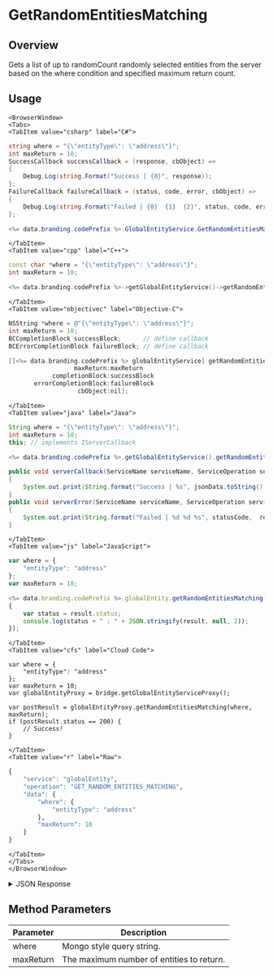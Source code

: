 # GetRandomEntitiesMatching
## Overview
Gets a list of up to randomCount randomly selected entities from the server based on the where condition and specified maximum return count.

<PartialServop service_name="globalEntity" operation_name="GET_RANDOM_ENTITIES_MATCHING" />

## Usage

```mdx-code-block
<BrowserWindow>
<Tabs>
<TabItem value="csharp" label="C#">
```

```csharp
string where = "{\"entityType\": \"address\"}";
int maxReturn = 10;
SuccessCallback successCallback = (response, cbObject) =>
{
    Debug.Log(string.Format("Success | {0}", response));
};
FailureCallback failureCallback = (status, code, error, cbObject) =>
{
    Debug.Log(string.Format("Failed | {0}  {1}  {2}", status, code, error));
};

<%= data.branding.codePrefix %>.GlobalEntityService.GetRandomEntitiesMatching(where, maxReturn, successCallback, failureCallback);
```

```mdx-code-block
</TabItem>
<TabItem value="cpp" label="C++">
```

```cpp
const char *where = "{\"entityType\": \"address\"}";
int maxReturn = 10;

<%= data.branding.codePrefix %>->getGlobalEntityService()->getRandomEntitiesMatching(where, maxReturn, this);
```

```mdx-code-block
</TabItem>
<TabItem value="objectivec" label="Objective-C">
```

```objectivec
NSString *where = @"{\"entityType\": \"address\"}";
int maxReturn = 10;
BCCompletionBlock successBlock;      // define callback
BCErrorCompletionBlock failureBlock; // define callback

[[<%= data.branding.codePrefix %> globalEntityService] getRandomEntitiesMatching:where
                  maxReturn:maxReturn
            completionBlock:successBlock
       errorCompletionBlock:failureBlock
                   cbObject:nil];
```

```mdx-code-block
</TabItem>
<TabItem value="java" label="Java">
```

```java
String where = "{\"entityType\": \"address\"}";
int maxReturn = 10;
this; // implements IServerCallback

<%= data.branding.codePrefix %>.getGlobalEntityService().getRandomEntitiesMatching(where, maxReturn, this);

public void serverCallback(ServiceName serviceName, ServiceOperation serviceOperation, JSONObject jsonData)
{
    System.out.print(String.format("Success | %s", jsonData.toString()));
}
public void serverError(ServiceName serviceName, ServiceOperation serviceOperation, int statusCode, int reasonCode, String jsonError)
{
    System.out.print(String.format("Failed | %d %d %s", statusCode,  reasonCode, jsonError.toString()));
}
```

```mdx-code-block
</TabItem>
<TabItem value="js" label="JavaScript">
```

```javascript
var where = {
    "entityType": "address"
};
var maxReturn = 10;

<%= data.branding.codePrefix %>.globalEntity.getRandomEntitiesMatching(where, maxReturn, result =>
{
	var status = result.status;
	console.log(status + " : " + JSON.stringify(result, null, 2));
});
```

```mdx-code-block
</TabItem>
<TabItem value="cfs" label="Cloud Code">
```

```cfscript
var where = {
    "entityType": "address"
};
var maxReturn = 10;
var globalEntityProxy = bridge.getGlobalEntityServiceProxy();

var postResult = globalEntityProxy.getRandomEntitiesMatching(where, maxReturn);
if (postResult.status == 200) {
    // Success!
}
```

```mdx-code-block
</TabItem>
<TabItem value="r" label="Raw">
```

```r
{
	"service": "globalEntity",
	"operation": "GET_RANDOM_ENTITIES_MATCHING",
	"data": {
		"where": {
			"entityType": "address"
		},
		"maxReturn": 10
	}
}
```

```mdx-code-block
</TabItem>
</Tabs>
</BrowserWindow>
```

<details>
<summary>JSON Response</summary>

```json
{
 "data": {
  "entityList": [
   {
    "gameId": "22459",
    "entityId": "007ce17c-7bc0-4c4e-b08a-0f267517778a",
    "ownerId": "ef26173d-a736-478c-aa00-5a5cea9962d1",
    "entityType": "address",
    "entityIndexedId": null,
    "version": 1,
    "data": {
     "street": "1309 Carling"
    },
    "acl": {
     "other": 1
    },
    "expiresAt": 9223372036854776000,
    "timeToLive": null,
    "createdAt": 1507580373566,
    "updatedAt": 1507580373566
   },
   {
    "gameId": "22459",
    "entityId": "9bc36964-08e5-453c-ac71-142a3b66ca22",
    "ownerId": "ef26173d-a736-478c-aa00-5a5cea9962d1",
    "entityType": "address",
    "entityIndexedId": null,
    "version": 1,
    "data": {
     "street": "1309 Carling"
    },
    "acl": {
     "other": 1
    },
    "expiresAt": 9223372036854776000,
    "timeToLive": null,
    "createdAt": 1507580372711,
    "updatedAt": 1507580372711
   }
  ],
  "_serverTime": 1637946319239,
  "entityListCount": 2
 },
 "status": 200
}
```
</details>

## Method Parameters
Parameter | Description
--------- | -----------
where | Mongo style query string.
maxReturn | The maximum number of entities to return.


